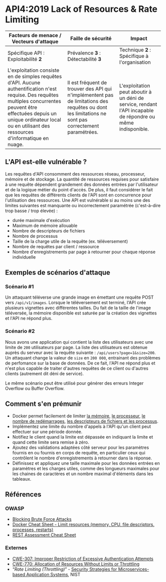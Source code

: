 # API4:2019 Lack of Resources & Rate Limiting

| Facteurs de menace / Vecteurs d'attaque | Faille de sécurité | Impact |
| - | - | - |
| Spécifique API : Exploitabilité **2** | Prévalence **3** : Détectabilité **3** | Technique **2** : Spécifique à l'organisation |
| L'exploitation consiste en de simples requêtes d'API. Aucune authentification n'est requise. Des requêtes multiples concurrentes peuvent être effectuées depuis un unique ordinateur local ou en utilisant des ressources d'informatique en nuage. | Il est fréquent de trouver des API qui n'implémentent pas de limitations des requêtes ou dont les limitations ne sont pas correctement paramétrées. | L'exploitation peut aboutir à un déni de service, rendant l'API incapable de répondre ou même indisponible. |

## L'API est-elle vulnérable ?

Les requêtes d'API consomment des ressources réseau, processeur, mémoire et de stockage. La quantité de ressources requises pour satisfaire à une requête dépendent grandement des données entrées par l'utilisateur et de la logique métier du point d'accès. De plus, il faut considérer le fait que les requêtes de différents clients de l'API sont en concurrence pour l'utilisation des ressources. Une API est vulnérable si au moins une des limites suivantes est manquante ou incorrectement paramétrée (c'est-à-dire trop basse / trop élevée) :

* durée maximale d'exécution
* Maximum de mémoire allouable
* Nombre de descripteurs de fichiers
* Nombre de processus
* Taille de la charge utile de la requête (ex. téléversement)
* Nombre de requêtes par client / ressource
* Nombre d'enregistrements par page à retourner pour chaque réponse individuelle

## Exemples de scénarios d'attaque

### Scénario #1

Un attaquant téléverse une grande image en émettant une requête POST vers `/api/v1/images`.
Lorsque le téléversement est terminé, l'API crée plusieurs vignettes avec différentes tailles. Du fait de la taille de l'image téléversée, la mémoire disponible est saturée par la création des vignettes et l'API ne répond plus.

### Scénario #2

Nous avons une application qui contient la liste des utilisateurs avec une limite de `200` utilisateurs par page. La liste des utilisateurs est obtenue auprès du serveur avec la requête suivante : `/api/users?page=1&size=200`. Un attaquant change la valeur de `size`
en `200 000`, entrainant des problèmes de perfomance sur la base de données. De ce fait, l'API ne répond plus et n'est plus capable de traiter d'autres requêtes de ce client ou d'autres clients (autrement dit déni de service).

Le même scénario peut être utilisé pour générer des erreurs Integer Overflow ou Buffer Overflow.

## Comment s'en prémunir

* Docker permet facilement de limiter [la mémoire][1], [le processeur][2], [le nombre de redémarrages][3],
  [les descripteurs de fichiers et les processus][4].
* Implémentez une limite du nombre d'appels à l'API qu'un client peut effectuer
  sur une période donnée.
* Notifiez le client quand la limite est dépassée en indiquant la limite et quand
  cette limite sera remise à zéro.
* Ajoutez des validations adaptées côté serveur pour les paramètres fournis en
  ou fournis en corps de requête, en particulier ceux qui contrôlent le nombre
  d'enregistrements à retourner dans la réponse.
* Définissez et appliquez une taille maximale pour les données entrées en paramètres
 et les charges utiles, comme des longueurs maximales pour les chaines de
  caractères et un nombre maximal d'éléments dans les tableaux.


## Références

### OWASP

* [Blocking Brute Force Attacks][5]
* [Docker Cheat Sheet - Limit resources (memory, CPU, file descriptors,
  processes, restarts)][6]
* [REST Assessment Cheat Sheet][7]

### Externes

* [CWE-307: Improper Restriction of Excessive Authentication Attempts][8]
* [CWE-770: Allocation of Resources Without Limits or Throttling][9]
* “_Rate Limiting (Throttling)_” - [Security Strategies for Microservices-based
  Application Systems][10], NIST

[1]: https://docs.docker.com/config/containers/resource_constraints/#memory
[2]: https://docs.docker.com/config/containers/resource_constraints/#cpu
[3]: https://docs.docker.com/engine/reference/commandline/run/#restart-policies---restart
[4]: https://docs.docker.com/engine/reference/commandline/run/#set-ulimits-in-container---ulimit
[5]: https://www.owasp.org/index.php/Blocking_Brute_Force_Attacks
[6]: https://github.com/OWASP/CheatSheetSeries/blob/3a8134d792528a775142471b1cb14433b4fda3fb/cheatsheets/Docker_Security_Cheat_Sheet.md#rule-7---limit-resources-memory-cpu-file-descriptors-processes-restarts
[7]: https://github.com/OWASP/CheatSheetSeries/blob/3a8134d792528a775142471b1cb14433b4fda3fb/cheatsheets/REST_Assessment_Cheat_Sheet.md
[8]: https://cwe.mitre.org/data/definitions/307.html
[9]: https://cwe.mitre.org/data/definitions/770.html
[10]: https://nvlpubs.nist.gov/nistpubs/SpecialPublications/NIST.SP.800-204-draft.pdf
